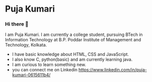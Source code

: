 # Puja Kumari

### Hi there 👋

<!--
**pjkri123/pjkri123** is a ✨ _special_ ✨ repository because its `README.md` (this file) appears on your GitHub profile.

Here are some ideas to get you started:

- 🔭 I’m currently working on ...
- 🌱 I’m currently learning ...
- 👯 I’m looking to collaborate on ...
- 🤔 I’m looking for help with ...
- 💬 Ask me about ...
- 📫 How to reach me: ...
- 😄 Pronouns: ...
- ⚡ Fun fact: ...
-->


I am Puja Kumari. I am currently a college student, pursuing BTech in Information Technology at B.P. Poddar Institute of Management and Technology, Kolkata.

- I have basic knowledge about HTML, CSS and JavaScript.
- I also know C, python(basic) and am currently learning java.
- I am curious to learn something new.
- you can connect me on Linkedin https://www.linkedin.com/in/puja-kumari-0615611b4/
